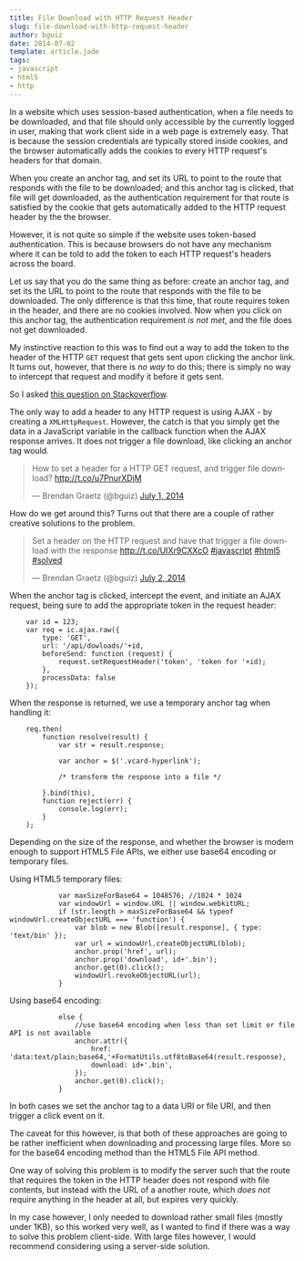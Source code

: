 ```yaml
---
title: File Download with HTTP Request Header
slug: file-download-with-http-request-header
author: bguiz
date: 2014-07-02
template: article.jade
tags:
- javascript
- html5
- http
---
```


In a website which uses session-based authentication,
when a file needs to be downloaded, 
and that file should only accessible by the currently logged in user,
making that work client side in a web page is extremely easy.
That is because the session credentials are typically stored inside cookies,
and the browser automatically adds the cookies to every HTTP request's headers
for that domain.

When you create an anchor tag, and set its URL to point to the route
that responds with the file to be downloaded;
and this anchor tag is clicked, that file will get downloaded,
as the authentication requirement for that route is satisfied by the cookie
that gets automatically added to the HTTP request header by the the browser.

However, it is not quite so simple if the website uses token-based authentication.
This is because browsers do not have any mechanism where it can be told to
add the token to each HTTP request's headers across the board.

Let us say that you do the same thing as before:
create an anchor tag, and set its the URL to point to the route
that responds with the file to be downloaded.
The only difference is that this time, that route requires token in the header,
and there are no cookies involved.
Now when you click on this anchor tag,
the authentication requirement *is not met*,
and the file does not get downloaded.

My instinctive reaction to this was to find out a way to add
the token to the header of the HTTP `GET` request that gets
sent upon clicking the anchor link.
It turns out, however, that there is *no way* to do this;
there is simply no way to intercept that request and modify it before it gets sent.

So I asked [this question on Stackoverflow](http://stackoverflow.com/a/24523253/194982 "How to set a header for a HTTP GET request, and trigger file download?").

The only way to add a header to any HTTP request is using AJAX -
by creating a `XMLHttpRequest`.
However, the catch is that you simply get the data in a JavaScript variable
in the callback function when the AJAX response arrives.
It does not trigger a file download, like clicking an anchor tag would.

<blockquote class="twitter-tweet" data-cards="hidden" lang="en"><p>How to set a header for a HTTP GET request, and trigger file download? <a href="http://t.co/u7PnurXDjM">http://t.co/u7PnurXDjM</a></p>&mdash; Brendan Graetz (@bguiz) <a href="https://twitter.com/bguiz/statuses/483789449482862593">July 1, 2014</a></blockquote>

How do we get around this? 
Turns out that there are a couple of rather creative solutions to the problem.

<blockquote class="twitter-tweet" data-cards="hidden" lang="en"><p>Set a header on the HTTP request and have that trigger a file download with the response <a href="http://t.co/UIXr9CXXcO">http://t.co/UIXr9CXXcO</a> <a href="https://twitter.com/hashtag/javascript?src=hash">#javascript</a> <a href="https://twitter.com/hashtag/html5?src=hash">#html5</a> <a href="https://twitter.com/hashtag/solved?src=hash">#solved</a></p>&mdash; Brendan Graetz (@bguiz) <a href="https://twitter.com/bguiz/statuses/484204570071953408">July 2, 2014</a></blockquote>

When the anchor tag is clicked, intercept the event, and initiate an AJAX request,
being sure to add the appropriate token in the request header:

        var id = 123;
        var req = ic.ajax.raw({
            type: 'GET',
            url: '/api/dowloads/'+id,
            beforeSend: function (request) {
                request.setRequestHeader('token', 'token for '+id);
            },
            processData: false
        });

When the response is returned, we use a temporary anchor tag when handling it:

        req.then(
            function resolve(result) {
                var str = result.response;

                var anchor = $('.vcard-hyperlink');

                /* transform the response into a file */

            }.bind(this),
            function reject(err) {
                console.log(err);
            }
        );

Depending on the size of the response,
and whether the browser is modern enough to support HTML5 File APIs,
we either use base64 encoding or temporary files.

Using HTML5 temporary files:

                var maxSizeForBase64 = 1048576; //1024 * 1024
                var windowUrl = window.URL || window.webkitURL;
                if (str.length > maxSizeForBase64 && typeof windowUrl.createObjectURL === 'function') {
                    var blob = new Blob([result.response], { type: 'text/bin' });
                    var url = windowUrl.createObjectURL(blob);
                    anchor.prop('href', url);
                    anchor.prop('download', id+'.bin');
                    anchor.get(0).click();
                    windowUrl.revokeObjectURL(url);
                }

Using base64 encoding:

                else {
                    //use base64 encoding when less than set limit or file API is not available
                    anchor.attr({
                        href: 'data:text/plain;base64,'+FormatUtils.utf8toBase64(result.response),
                        download: id+'.bin',
                    });
                    anchor.get(0).click();
                }

In both cases we set the anchor tag to a data URI or file URI,
and then trigger a click event on it.

The caveat for this however, is that both of these approaches are going to be
rather inefficient when downloading and processing large files.
More so for the base64 encoding method than the HTML5 File API method.

One way of solving this problem is to modify the server such that the route that
requires the token in the HTTP header does not respond with file contents,
but instead with the URL of a another route,
which *does not* require anything in the header at all, 
but expires very quickly.

In my case however, I only needed to download rather small files
(mostly under 1KB), so this worked very well,
as I wanted to find if there was a way to solve this problem client-side.
With large files however, I would recommend considering using a server-side solution.

<script async src="//platform.twitter.com/widgets.js" charset="utf-8"></script>
